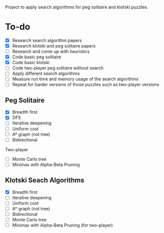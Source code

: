 Project to apply search algorithms for peg solitaire and klotski puzzles.

# To-do
- [x] Research search algorithm papers
- [x] Research klotski and peg solitaire papers
- [ ] Research and come up with heuristics
- [x] Code basic peg solitaire
- [x] Code basic klotski
- [ ] Code two-player peg solitaire without search
- [ ] Apply different search algorithms
- [ ] Measure run time and memory usage of the search algorithms
- [ ] Repeat for harder versions of those puzzles such as two-player versions

## Peg Solitaire
- [x] Breadth first 
- [x] DFS
- [ ] Iterative deepening
- [ ] Uniform cost
- [ ] A* graph (not tree)
- [ ] Bidirectional 

Two-player
- [ ] Monte Carlo tree
- [ ] Minimax with Alpha-Beta Pruning

## Klotski Seach Algorithms 
- [x] Breadth first 
- [ ] Iterative deepening
- [ ] Uniform cost
- [ ] A* graph (not tree)
- [ ] Bidirectional 
- [ ] Monte Carlo tree
- [ ] Minimax with Alpha-Beta Pruning (for two-player)
